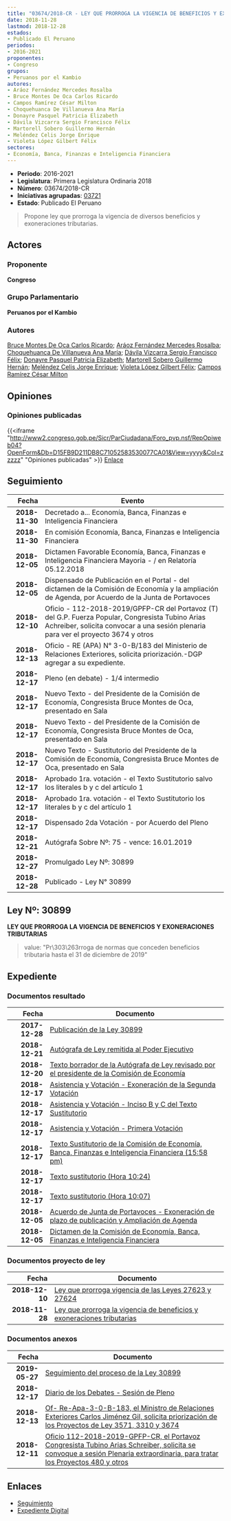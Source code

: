 ```yaml
---
title: "03674/2018-CR - LEY QUE PRORROGA LA VIGENCIA DE BENEFICIOS Y EXONERACIONES TRIBUTARIAS"
date: 2018-11-28
lastmod: 2018-12-28
estados:
- Publicado El Peruano
periodos:
- 2016-2021
proponentes:
- Congreso
grupos:
- Peruanos por el Kambio
autores:
- Aráoz Fernández Mercedes Rosalba
- Bruce Montes De Oca Carlos Ricardo
- Campos Ramírez César Milton
- Choquehuanca De Villanueva Ana María
- Donayre Pasquel Patricia Elizabeth
- Dávila Vizcarra Sergio Francisco Félix
- Martorell Sobero Guillermo Hernán
- Meléndez Celis Jorge Enrique
- Violeta López Gilbert Félix
sectores:
- Economía, Banca, Finanzas e Inteligencia Financiera
---
```

- **Periodo**: 2016-2021
- **Legislatura**: Primera Legislatura Ordinaria 2018
- **Número**: 03674/2018-CR
- **Iniciativas agrupadas**: [03721](../../03700/03721)
- **Estado**: Publicado El Peruano

> Propone ley que prorroga la vigencia de diversos beneficios y exoneraciones tributarias.


## Actores

### Proponente

**Congreso**

### Grupo Parlamentario

**Peruanos por el Kambio**

### Autores

[Bruce Montes De Oca Carlos Ricardo](mailto:mailto:cbruce@congreso.gob.pe); [Aráoz Fernández Mercedes Rosalba](mailto:mailto:maraoz@congreso.gob.pe); [Choquehuanca De Villanueva Ana María](mailto:mailto:achoquehuanca@congreso.gob.pe); [Dávila Vizcarra Sergio Francisco Félix](mailto:mailto:sdavila@congreso.gob.pe); [Donayre Pasquel Patricia Elizabeth](mailto:mailto:pdonayre@congreso.gob.pe); [Martorell Sobero Guillermo Hernán](mailto:mailto:gmartorell@congreso.gob.pe); [Meléndez Celis Jorge Enrique](mailto:mailto:jmelendez@congreso.gob.pe); [Violeta López Gilbert Félix](mailto:mailto:gvioleta@congreso.gob.pe); [Campos Ramírez César Milton](mailto:mailto:ccampos@congreso.gob.pe)

## Opiniones

### Opiniones publicadas

{{<iframe "http://www2.congreso.gob.pe/Sicr/ParCiudadana/Foro_pvp.nsf/RepOpiweb04?OpenForm&Db=D15FB9D211DB8C71052583530077CA01&View=yyyy&Col=zzzzz" "Opiniones publicadas" >}}
[Enlace](http://www2.congreso.gob.pe/Sicr/ParCiudadana/Foro_pvp.nsf/RepOpiweb04?OpenForm&Db=D15FB9D211DB8C71052583530077CA01&View=yyyy&Col=zzzzz)


## Seguimiento

| Fecha | Evento |
|------:|--------|
| **2018-11-30** | Decretado a... Economía, Banca, Finanzas e Inteligencia Financiera |
| **2018-11-30** | En comisión Economía, Banca, Finanzas e Inteligencia Financiera |
| **2018-12-05** | Dictamen Favorable Economía, Banca, Finanzas e Inteligencia Financiera Mayoria - / en Relatoría 05.12.2018 |
| **2018-12-05** | Dispensado de Publicación en el Portal - del dictamen de la Comisión de Economía y la ampliación de Agenda, por Acuerdo de la Junta de Portavoces |
| **2018-12-10** | Oficio - 112-2018-2019/GPFP-CR del Portavoz (T) del G.P. Fuerza Popular, Congresista Tubino Arias Achreiber, solicita convocar a una sesión plenaria para ver el proyecto 3674 y otros |
| **2018-12-13** | Oficio - RE (APA) N° 3-0-B/183 del Ministerio de Relaciones Exteriores, solicita priorización.-DGP agregar a su expediente. |
| **2018-12-17** | Pleno (en debate) - 1/4 intermedio |
| **2018-12-17** | Nuevo Texto - del Presidente de la Comisión de Economía, Congresista Bruce Montes de Oca, presentado en Sala |
| **2018-12-17** | Nuevo Texto - del Presidente de la Comisión de Economía, Congresista Bruce Montes de Oca, presentado en Sala |
| **2018-12-17** | Nuevo Texto - Sustitutorio del Presidente de la Comisión de Economía, Congresista Bruce Montes de Oca, presentado en Sala |
| **2018-12-17** | Aprobado 1ra. votación - el Texto Sustitutorio salvo los literales b y c del artículo 1 |
| **2018-12-17** | Aprobado 1ra. votación - el Texto Sustitutorio los literales b y c del artículo 1 |
| **2018-12-17** | Dispensado 2da Votación - por Acuerdo del Pleno |
| **2018-12-21** | Autógrafa Sobre Nº: 75 - vence: 16.01.2019 |
| **2018-12-27** | Promulgado Ley Nº: 30899 |
| **2018-12-28** | Publicado - Ley N° 30899 |

## Ley Nº: 30899

**LEY QUE PRORROGA LA VIGENCIA DE BENEFICIOS Y EXONERACIONES TRIBUTARIAS**

> value: "Pr\303\263rroga de normas que conceden beneficios tributaria hasta el 31 de diciembre de 2019"


## Expediente

### Documentos resultado

| Fecha | Documento |
|------:|-----------|
| **2017-12-28** | [Publicación de la Ley 30899](http://www.leyes.congreso.gob.pe/Documentos/2016_2021/ADLP/Normas_Legales/30899_LEY.pdf) |
| **2018-12-21** | [Autógrafa de Ley remitida al Poder Ejecutivo](http://www.leyes.congreso.gob.pe/Documentos/2016_2021/ADLP/Texto_Aprobado/AU0367420181221.pdf) |
| **2018-12-20** | [Texto borrador de la Autógrafa de Ley revisado por el presidente de la Comisión de Economía](http://www.leyes.congreso.gob.pe/Documentos/2016_2021/Texto_Borrador_de_Autografa/BAU0367420181220.pdf) |
| **2018-12-17** | [Asistencia y Votación - Exoneración de la Segunda Votación](http://www.leyes.congreso.gob.pe/Documentos/2016_2021/Asistencia_y_Votacion/Proyectos_de_Ley/Exoneracion_de_Segunda_Votacion/ESV0367420181217..pdf) |
| **2018-12-17** | [Asistencia y Votación - Inciso B y C del Texto Sustitutorio](http://www.leyes.congreso.gob.pe/Documentos/2016_2021/Asistencia_y_Votacion/Proyectos_de_Ley/AV0367420181217..pdf) |
| **2018-12-17** | [Asistencia y Votación - Primera Votación](http://www.leyes.congreso.gob.pe/Documentos/2016_2021/Asistencia_y_Votacion/Proyectos_de_Ley/AV0367420181217.pdf) |
| **2018-12-17** | [Texto Sustitutorio de la Comisión de Economía, Banca, Finanzas e Inteligencia Financiera (15:58 pm)](http://www.leyes.congreso.gob.pe/Documentos/2016_2021/Texto_Sustitutorio/Proyectos_de_Ley/TS03674_20181217..pdf) |
| **2018-12-17** | [Texto sustitutorio (Hora 10:24)](http://www.leyes.congreso.gob.pe/Documentos/2016_2021/Texto_Sustitutorio/Proyectos_de_Ley/TS03674_20181217...pdf) |
| **2018-12-17** | [Texto sustitutorio (Hora 10:07)](http://www.leyes.congreso.gob.pe/Documentos/2016_2021/Texto_Sustitutorio/Proyectos_de_Ley/TS0367420181217.pdf) |
| **2018-12-05** | [Acuerdo de Junta de Portavoces - Exoneración de plazo de publicación y Ampliación de Agenda](http://www.leyes.congreso.gob.pe/Documentos/2016_2021/Acuerdos/Junta_Portavoces/AJP0367420181205.pdf) |
| **2018-12-05** | [Dictamen de la Comisión de Economía, Banca, Finanzas e Inteligencia Financiera](http://www.leyes.congreso.gob.pe/Documentos/2016_2021/Dictamenes/Proyectos_de_Ley/03674DC09MAY20181205.pdf) |

### Documentos proyecto de ley

| Fecha | Documento |
|------:|-----------|
| **2018-12-10** | [Ley que prorroga vigencia de las Leyes 27623 y 27624](http://www.leyes.congreso.gob.pe/Documentos/2016_2021/Proyectos_de_Ley_y_de_Resoluciones_Legislativas/PL0372120181210..pdf) |
| **2018-11-28** | [Ley que prorroga la vigencia de beneficios y exoneraciones tributarias](http://www.leyes.congreso.gob.pe/Documentos/2016_2021/Proyectos_de_Ley_y_de_Resoluciones_Legislativas/PL0367420181128.pdf) |

### Documentos anexos

| Fecha | Documento |
|------:|-----------|
| **2019-05-27** | [Seguimiento del proceso de la Ley 30899](http://www.leyes.congreso.gob.pe/Documentos/2016_2021/Seguimiento_de_Proyectos_de_Ley/03674PL20190527.pdf) |
| **2018-12-17** | [Diario de los Debates - Sesión de Pleno](http://www2.congreso.gob.pe/Sicr/DiarioDebates/Publicad.nsf/SesionesPleno/05256D6E0073DFE90525837B0078B268/$FILE/PLO-2018-19.pdf) |
| **2018-12-13** | [Of- Re-Apa-3-0-B-183, el Ministro de Relaciones Exteriores Carlos Jiménez Gil, solicita priorización de los Proyectos de Ley 3571, 3310 y 3674](http://www.leyes.congreso.gob.pe/Documentos/2016_2021/Oficios/Otras_Instituciones/OF-RE-APA-3-0-B-183.pdf) |
| **2018-12-11** | [Oficio 112-2018-2019-GPFP-CR, el Portavoz Congresista Tubino Arias Schreiber, solicita se convoque a sesión Plenaria extraordinaria, para tratar los Proyectos 480 y otros](http://www.leyes.congreso.gob.pe/Documentos/2016_2021/Oficios/Grupos_Parlamentarios/OFICIO-112-2018-2019-GPFP-CR.pdf) |

## Enlaces

- [Seguimiento](http://www2.congreso.gob.pe/Sicr/TraDocEstProc/CLProLey2016.nsf/f7fff46988ca05b1052578e100829cc7/28a2ccf7acc4a953052583530074bc89?OpenDocument)
- [Expediente Digital](http://www2.congreso.gob.pe/Sicr/TraDocEstProc/Expvirt_2011.nsf/visbusqptramdoc1621/03674?opendocument)

